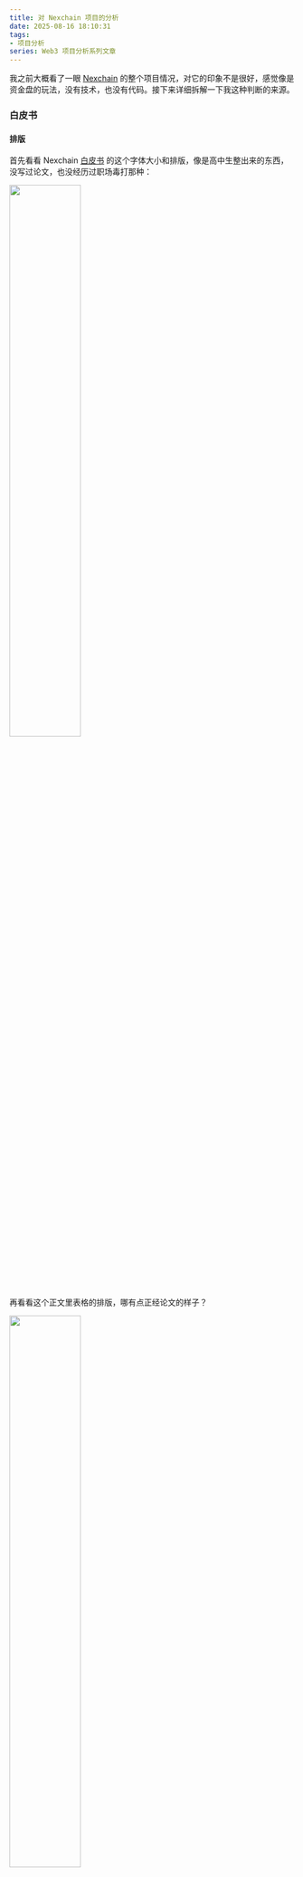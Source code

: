 ```yaml
---
title: 对 Nexchain 项目的分析
date: 2025-08-16 18:10:31
tags:
- 项目分析
series: Web3 项目分析系列文章
---
```


我之前大概看了一眼 [Nexchain](https://nexchain.ai/) 的整个项目情况，对它的印象不是很好，感觉像是资金盘的玩法，没有技术，也没有代码。接下来详细拆解一下我这种判断的来源。

### 白皮书

#### 排版

首先看看 Nexchain [白皮书](https://nexchain.ai/documents/Whitepaper-Nexchain.pdf) 的这个字体大小和排版，像是高中生整出来的东西，没写过论文，也没经历过职场毒打那种：

<img src="1.png" width="50%">

再看看这个正文里表格的排版，哪有点正经论文的样子？

<img src="2.png" width="50%">

论文中的公式直接贴一个不高清的图片：

<img src="5.png" width="50%">

#### 内容

然后看看这个目录，一条区块链的白皮书，竟然写市场机会有多大、如何建设平台、Dapp 什么的，闭口不提区块链技术方面的创新：

<img src="3.png" width="50%">

其实白皮书里并不是一无是处，比如这个摘要部分提到了不少技术，AI 啊、PoS 啊、DAG 啊，虽然不新鲜，但至少有：

<img src="4.png" width="70%">

这些内容是不是勾起了你的好奇心？Nexchain 在这些技术上有什么创新和贡献？论文中提出了什么新的思路吗？

答案就是，没有技术创新也没有贡献，甚至白皮书里面都不详细写。比如在介绍 DAGs 的部分，先是介绍了 DASs 的区块结构是什么、有哪些同类型的项目，这个算是正常套路，然后呢，你以为他要开始写 Nexchain 是怎么做的了，结果没有，白皮书里面就一句话，Nexchain 集成了 DAGs，提高了可扩展能力什么的：

<img src="15.png" width="80%">

整个白皮书像是三流大学生堆砌论文的样子，各种不明所以的术语和介绍往上面堆，然后什么有用的信息都没有。光是白皮书这里就很让 Nexchain 掉价了。

### 官网

再来看看官网上的做派，预售页面竟然在预测 Listing 之后的价格，我印象中只有资金盘会这么干，这个预测价格只为了给用户一个预期，而不是自己真的能控制：

<img src="6.png" width="60%">

不是，等等，你说网络有多高的 TPS？40万笔交易每秒？

<img src="7.png" width="50%">

[Blog](https://nexchain.ai/blog) 文章整的还挺像样子，有耐心在不同的日期发布那么多篇。可能是 AI 一键生成的吧。

当然，不出意外的，网络并不处于运行状态，测试网的浏览器都没部署好：

<img src="8.png" width="30%">

### 代码

竟然敢公布 [GitHub](https://github.com/Nexchain) 账号地址。这都没有看的必要，一共就 4 个仓库，最新一次的提交还是在 3 个月前：

<img src="9.png" width="60%">

这些代码仓库是小学生搞的吧，基本的代码能力都没有。

### 诈骗账号

我在关注 Nexchain 的 X 后，就收到了几个诈骗账号的关注，这说明 Nexchain 是一个虚假账号聚集地：

<img src="10.png" width="50%">

### 预售

其他项目一般会有一些新闻来源，作为项目实力的背书。Nexchain 能查到的为数不多的新闻是关于 [预售金额达到 8百万美元](https://www.crypto-reporter.com/press-releases/nexchain-nex-surges-with-8-5m-presale-raise-and-3x-potential-price-upside-in-2025-presale-106707/) 的。注意这是预售额，而不是融资额。融资机构对项目会做一系列的调查，所以越是有融资纪录的项目，越靠谱。而 Nexchain 目前没有查到融资纪录。

那么余额额真的达到 8百万美元了吗？

如果你尝试参与预售，就会看到这个下单页面，它让你直接转账一定金额到目标地址，如果余额不足，允许你自己给目标地址转账：

<img src="11.png" width="50%">

订单界面的目标地址是 [`0x387e086e5F52e2BC8B715693aE76fE63A5De9877`](https://etherscan.io/address/0x387e086e5F52e2BC8B715693aE76fE63A5De9877)，你猜这个接受预售的地址，一共有多少余额？

<img src="12.png" width="90%">

10 个 ETH 和价值接近 50万美元的 USDT。哪来的 8百万？哦，对了，不一定全在余额上，也可能被转出了，来看看 [转出记录](https://etherscan.io/txs?a=0x387e086e5F52e2BC8B715693aE76fE63A5De9877&f=2)：

<img src="13.png" width="100%">

说实话，这个转出记录的金额还真不小，大概 117ETH。按照现在的价格算，大概 50万美元。

总之这个地址的余额总数，和宣传的数字是对不上的。你也许会说，不只一个接收地址，前几期的预售用了其他的接收地址？我无从得知。

不过单看这个地址的余额，其实金额挺大了，接近 100万美元。和这个项目白皮书的排版水平相比，真的是挺大了。我有点难以想象，一个毫无基础设施的项目，只有一些前端页面，竟然就能骗到这么多钱，这到底怎么回事？

### ins

Nexchain 的 [Instagram](https://www.instagram.com/nexchainai/) 挺有意思，发布过很多关键消息。其实从历史记录来看，8百万的预售额大概率是真的，是我怀疑过早了，一共预售了 25期，确实有可能分多个地址收到了 5百万美元。

更离谱的地方在于，ins 的历史帖子上，发布过 Nexchain 和 Google Cloud、和 Open AI 合作的新闻：

<img src="14.png" width="60%">

这么强大的资金背景，以及与大企业的合作背景，到这里我都有点怀疑自己是不是搞错了，有眼不识泰山，小看了 Nexchain？这个世界让我很难以理解。

### 结论

我仍然相信，Nexchain 是骗子项目。

